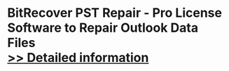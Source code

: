 # BitRecover PST Repair - Pro License<br />Software to Repair Outlook Data Files<br />[>> Detailed information](https://secure.shareit.com/shareit/product.html?productid=300854254&affiliateid=200057808)